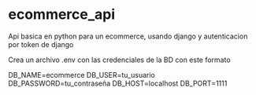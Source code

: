 # ecommerce_api
Api basica en python para un ecommerce, usando django y autenticacion por token de django

Crea un archivo .env con las credenciales de la BD con este formato


DB_NAME=ecommerce
DB_USER=tu_usuario
DB_PASSWORD=tu_contraseña
DB_HOST=localhost
DB_PORT=1111
